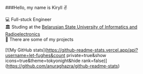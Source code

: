 ###Hello, my name is Kiryll ✌️

💻 Full-stuck Engineer<br>
🏛️ Studing at the [Belarusian State University of Informatics and Radioelectronics](https://www.bsuir.by/en/)<br> 
📕 There are some of my projects<br>
<br>
[![My GitHub stats](https://github-readme-stats.vercel.app/api?username=let-fughes&count private=true&show icons=true&theme=tokyonight&hide rank=false)]
(https://github.com/anuraghazra/github-readme-stats)
